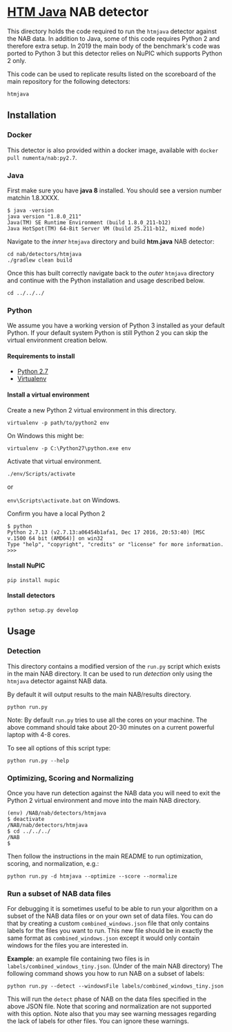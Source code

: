 # [HTM Java](https://github.com/numenta/htm.java) NAB detector

This directory holds the code required to run the `htmjava` detector against
the NAB data. In addition to Java, some of this code requires Python 2 and
therefore extra setup. In 2019 the main body of the benchmark's code was
ported to Python 3 but this detector relies on NuPIC which supports Python 2
only.

This code can be used to replicate results listed on the scoreboard of
the main repository for the following detectors:

    htmjava

## Installation

### Docker

This detector is also provided within a docker image, available with `docker pull numenta/nab:py2.7`.

### Java

First make sure you have __java 8__ installed. You should see a version number matchin 1.8.XXXX.

```
$ java -version
java version "1.8.0_211"
Java(TM) SE Runtime Environment (build 1.8.0_211-b12)
Java HotSpot(TM) 64-Bit Server VM (build 25.211-b12, mixed mode)
```

Navigate to the *inner* `htmjava` directory and build __htm.java__ NAB detector:
    
```
cd nab/detectors/htmjava
./gradlew clean build
```

Once this has built correctly navigate back to the *outer* `htmjava` directory
and continue with the Python installation and usage described below.

`cd ../../../`

### Python

We assume you have a working version of Python 3 installed as your default Python.
If your default system Python is still Python 2 you can skip the virtual environment
creation below.

#### Requirements to install

- [Python 2.7](https://www.python.org/download/)
- [Virtualenv](https://pypi.org/project/virtualenv/)

#### Install a virtual environment

Create a new Python 2 virtual environment in this directory.

`virtualenv -p path/to/python2 env`

On Windows this might be:

`virtualenv -p C:\Python27\python.exe env`

Activate that virtual environment.

`./env/Scripts/activate`

or

`env\Scripts\activate.bat` on Windows.

Confirm you have a local Python 2

```
$ python
Python 2.7.13 (v2.7.13:a06454b1afa1, Dec 17 2016, 20:53:40) [MSC v.1500 64 bit (AMD64)] on win32
Type "help", "copyright", "credits" or "license" for more information.
>>>
```

#### Install NuPIC

`pip install nupic`

#### Install detectors

`python setup.py develop`

## Usage

### Detection

This directory contains a modified version of the `run.py` script which exists
in the main NAB directory. It can be used to run *detection* only using the
`htmjava` detector against NAB data.

By default it will output results to the main NAB/results directory.

`python run.py`

Note: By default `run.py` tries to use all the cores on your machine. The above
command should take about 20-30 minutes on a current powerful laptop with 4-8
cores.

To see all options of this script type:

`python run.py --help`

### Optimizing, Scoring and Normalizing

Once you have run detection against the NAB data you will need to exit the
Python 2 virtual environment and move into the main NAB directory.

```
(env) /NAB/nab/detectors/htmjava
$ deactivate                                                          
/NAB/nab/detectors/htmjava      
$ cd ../../../
/NAB
$
```

Then follow the instructions in the main README to run optimization, scoring, and normalization, e.g.:

`python run.py -d htmjava --optimize --score --normalize`

### Run a subset of NAB data files

For debugging it is sometimes useful to be able to run your algorithm on a
subset of the NAB data files or on your own set of data files. You can do that
by creating a custom `combined_windows.json` file that only contains labels for
the files you want to run. This new file should be in exactly the same format as
`combined_windows.json` except it would only contain windows for the files you
are interested in.

**Example**: an example file containing two files is in
`labels/combined_windows_tiny.json`. (Under of the main NAB directory) The
following command shows you how to run NAB on a subset of labels:

    python run.py --detect --windowsFile labels/combined_windows_tiny.json

This will run the `detect` phase of NAB on the data files specified in the above
JSON file. Note that scoring and normalization are not supported with this
option. Note also that you may see warning messages regarding the lack of labels
for other files. You can ignore these warnings.